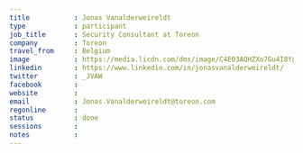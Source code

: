 ```yaml
---
title           : Jonas Vanalderweireldt
type            : participant
job_title       : Security Consultant at Toreon
company         : Toreon
travel_from     : Belgium
image           : https://media.licdn.com/dms/image/C4E03AQHZXo7Gu4I8Yg/profile-displayphoto-shrink_200_200/0?e=1531958400&v=beta&t=mjDg0RwBiHdsV2yKCl1NxokA7ItvScP_MuTLEkbaXb8
linkedin        : https://www.linkedin.com/in/jonasvanalderweireldt/
twitter         : _JVAW
facebook        :
website         :
email           : Jonas.Vanalderweireldt@toreon.com
regonline       :
status          : done
sessions        : 
notes           :
---
```

